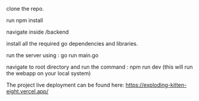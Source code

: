 clone the repo.

run npm install

navigate inside /backend

install all the required go dependencies and libraries.

run the server using : go run main.go

navigate to root directory and run the command : npm run dev  (this will run the webapp on your local system)


The project live deployment can be found here:  https://exploding-kitten-eight.vercel.app/
